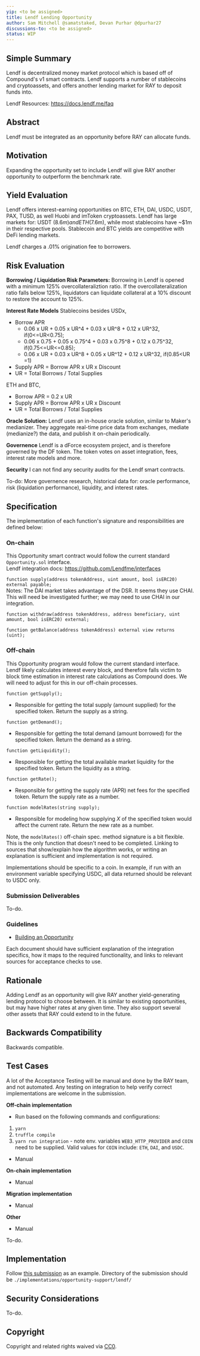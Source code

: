 ```yaml
---
yip: <to be assigned>
title: Lendf Lending Opportunity
author: Sam Mitchell @samatstaked, Devan Purhar @dpurhar27
discussions-to: <to be assigned>
status: WIP
---
```


## Simple Summary
<!--"If you can't explain it simply, you don't understand it well enough." Provide a simplified and layman-accessible explanation of the YIP.-->
Lendf is decentralized money market protocol which is based off of Compound's v1 smart contracts. Lendf supports a number of stablecoins and cryptoassets, and offers another lending market for RAY to deposit funds into. 

Lendf Resources: https://docs.lendf.me/faq

## Abstract
<!--A short (~200 word) description of the technical issue being addressed.-->
Lendf must be integrated as an opportunity before RAY can allocate funds.

## Motivation
<!--The motivation is critical for YIPs that want to change the RAY protocol. It should clearly explain why the existing protocol specification is inadequate to address the problem that the YIP solves. YIP submissions without sufficient motivation may be rejected outright.-->
Expanding the opportunity set to include Lendf will give RAY another opportunity to outperform the benchmark rate.

## Yield Evaluation
<!--The potential added value for extra yield generation. Historical data should be provided. The process used to evaluate the yield potential should be detailed here.-->
Lendf offers interest-earning opportunities on BTC, ETH, DAI, USDC, USDT, PAX, TUSD, as well Huobi and imToken cryptoassets. Lendf has large markets for: USDT ($8.6m) and ETH ($7.6m), while most stablecoins have ~$1m in their respective pools. Stablecoin and BTC yields are competitive with DeFi lending markets.

Lendf charges a .01% origination fee to borrowers.

## Risk Evaluation
<!--The potential or attached risk that should be considered for this proposal. Historical data should be provided. The process used to evaluate the risks should be detailed here.-->

**Borrowing / Liquidation Risk Parameters:**
Borrowing in Lendf is opened with a minimum 125% overcollateraliztion ratio. If the overcollateralization ratio falls below 125%, liquidators can liquidate collateral at a 10% discount to restore the account to 125%.

**Interest Rate Models**
Stablecoins besides USDx, 
  - Borrow APR
    - 0.06 x UR + 0.05 x UR^4 + 0.03 x UR^8 + 0.12 x UR^32, if(0<=UR<0.75);
    - 0.06 x 0.75 + 0.05 x 0.75^4 + 0.03 x 0.75^8 + 0.12 x 0.75^32, if(0.75<=UR<=0.85);
    - 0.06 x UR + 0.03 x UR^8 + 0.05 x UR^12 + 0.12 x UR^32, if(0.85<UR =1)
  - Supply APR = Borrow APR x UR x Discount
  - UR = Total Borrows / Total Supplies

ETH and BTC, 
  - Borrow APR = 0.2 x UR
  - Supply APR = Borrow APR x UR x Discount
  - UR = Total Borrows / Total Supplies

**Oracle Solution:**
Lendf uses an in-house oracle solution, similar to Maker's medianizer. They aggregate real-time price data from exchanges, mediate (medianize?) the data, and publish it on-chain periodically. 

**Governence**
Lendf is a dForce ecosystem project, and is therefore governed by the DF token. The token votes on asset integration, fees, interest rate models and more.

**Security**
I can not find any security audits for the Lendf smart contracts.

To-do: More governence research, historical data for: oracle performance, risk (liquidation performance), liquidity, and interest rates. 

## Specification

The implementation of each function's signature and responsibilities are defined below:

### On-chain
This Opportunity smart contract would follow the current standard `Opportunity.sol` interface.  
Lendf integration docs: https://github.com/Lendfme/interfaces

`function supply(address tokenAddress, uint amount, bool isERC20) external payable;`  
Notes: The DAI market takes advantage of the DSR. It seems they use CHAI. This will need be investigated further; we may need to use CHAI in our integration.

`function withdraw(address tokenAddress, address beneficiary, uint amount, bool isERC20) external;`

`function getBalance(address tokenAddress) external view returns (uint);`

### Off-chain
This Opportunity program would follow the current standard interface.  
Lendf likely calculates interest every block, and therefore falls victim to block time estimation in interest rate calculations as Compound does. We will need to adjust for this in our off-chain processes.

`function getSupply();`
- Responsible for getting the total supply (amount supplied) for the specified token. Return the supply as a string.

`function getDemand();`
- Responsible for getting the total demand (amount borrowed) for the specified token. Return the demand as a string.

`function getLiquidity();`
- Responsible for getting the total available market liquidity for the specified token. Return the liquidity as a string.

`function getRate();`
- Responsible for getting the supply rate (APR) net fees for the specified token. Return the supply rate as a number.

`function modelRates(string supply);`
- Responsible for modeling how supplying _X_ of the specified token would affect the current rate. Return the new rate as a number.

Note, the `modelRates()` off-chain spec. method signature is a bit flexible. This is the only function that doesn't need to be completed. Linking to sources that show/explain how the algorithm works, or writing an explanation is sufficient and implementation is not required.

Implementations should be specific to a coin. In example, if run with an environment variable specifying USDC, all data returned should be relevant to USDC only.

### Submission Deliverables
To-do.

### Guidelines
- [Building an Opportunity](https://staked.gitbook.io/staked/ray/contributing#building-an-opportunity)

Each document should have sufficient explanation of the integration specifics, how it maps to the required functionality, and links to relevant sources for acceptance checks to use.

## Rationale
<!--The rationale fleshes out the specification by describing what motivated the design and why particular design decisions were made. It should describe alternate designs that were considered and related work, e.g. how the feature is supported in other languages. The rationale may also provide evidence of consensus within the community, and should discuss important objections or concerns raised during discussion.-->
Adding Lendf as an opportunity will give RAY another yield-generating lending protocol to choose between. It is similar to existing opportunities, but may have higher rates at any given time. They also support several other assets that RAY could extend to in the future.

## Backwards Compatibility
<!--All YIPs that introduce backwards incompatibilities must include a section describing these incompatibilities and their severity. The YIP must explain how the author proposes to deal with these incompatibilities. YIP submissions without a sufficient backwards compatibility treatise may be rejected outright.-->
Backwards compatible.

## Test Cases
<!--Test cases for an implementation are mandatory for YIPs that are affecting consensus changes. Other YIPs can choose to include links to test cases if applicable.-->
A lot of the Acceptance Testing will be manual and done by the RAY team, and not automated. Any testing on integration to help verify correct implementations are welcome in the submission.

**Off-chain implementation**
- Run based on the following commands and configurations:
1. `yarn`
2. `truffle compile`
3. `yarn run integration` - note env. variables `WEB3_HTTP_PROVIDER` and `COIN` need to be supplied. Valid values for `COIN` include: `ETH`, `DAI`, and `USDC`.
- Manual

**On-chain implementation**
- Manual

**Migration implementation**
- Manual

**Other**
- Manual

To-do.

## Implementation
<!--The implementations must be completed before any YIP is given status "Final", but it need not be completed before the YIP is accepted. While there is merit to the approach of reaching consensus on the specification and rationale before writing code, the principle of "rough consensus and running code" is still useful when it comes to resolving many discussions of API details.-->
Follow [this submission](https://github.com/Stakedllc/YIPs/tree/master/implementations/examples/opportunity-support/compound) as an example. Directory of the submission should be `./implementations/opportunity-support/lendf/`

## Security Considerations
<!--All YIPs must contain a section that discusses the security implications/considerations relevant to the proposed change. Include information that might be important for security discussions, surfaces risks and can be used throughout the life cycle of the proposal. E.g. include security-relevant design decisions, concerns, important discussions, implementation-specific guidance and pitfalls, an outline of threats and risks and how they are being addressed. YIP submissions missing the "Security Considerations" section will be rejected. An YIP cannot proceed to status "Final" without a Security Considerations discussion deemed sufficient by the reviewers.-->
To-do.

## Copyright
Copyright and related rights waived via [CC0](https://creativecommons.org/publicdomain/zero/1.0/).
